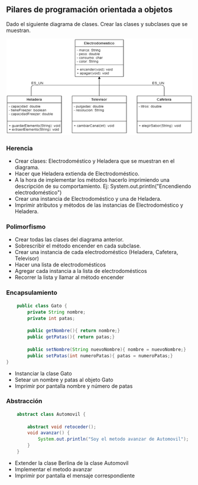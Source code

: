 ## Pilares de programación orientada a objetos
Dado el siguiente diagrama de clases. Crear las clases y subclases que se muestran.  
  
![class-diagram](screenshots/class-diagram.png)  
  
### Herencia  
- Crear clases: Electrodoméstico y Heladera que se muestran en el diagrama.  
- Hacer que Heladera extienda de Electrodoméstico.  
- A la hora de implementar los métodos hacerlo imprimiendo una descripción de su comportamiento. Ej: System.out.println("Encendiendo electrodoméstico")  
- Crear una instancia de Electrodoméstico y una de Heladera.  
- Imprimir atributos y métodos de las instancias de Electrodoméstico y Heladera.  
  
### Polimorfismo

- Crear todas las clases del diagrama anterior.  
- Sobrescribir el método encender en cada subclase.  
- Crear una instancia de cada electrodoméstico (Heladera, Cafetera, Televisor)  
- Hacer una lista de electrodomésticos  
- Agregar cada instancia a la lista de electrodomésticos  
- Recorrer la lista y llamar al método encender  
  
### Encapsulamiento
```java
	public class Gato {
		private String nombre;  
		private int patas;  
  
		public getNombre(){ return nombre;}  
		public getPatas(){ return patas;}  
  		
		public setNombre(String nuevoNombre){ nombre = nuevoNombre;}  
		public setPatas(int numeroPatas){ patas = numeroPatas;}  
}
```
- Instanciar la clase Gato
- Setear un nombre y patas al objeto Gato
- Imprimir por pantalla nombre y número de patas
  
### Abstracción
```java
	abstract class Automovil {
  		
		abstract void retoceder();
		void avanzar() {
			System.out.println("Soy el metodo avanzar de Automovil");
		}
	}
```
- Extender la clase Berlina de la clase Automovil
- Implementar el metodo avanzar
- Imprimir por pantalla el mensaje correspondiente
